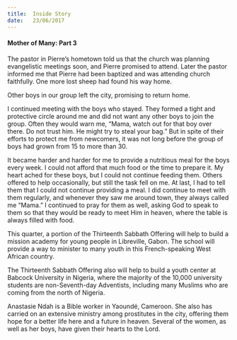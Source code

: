 ```yaml
---
title:  Inside Story
date:   23/06/2017
---
```


#### Mother of Many: Part 3

The pastor in Pierre’s hometown told us that the church was planning evangelistic meetings soon, and Pierre promised to attend. Later the pastor informed me that Pierre had been baptized and was attending church faithfully. One more lost sheep had found his way home.

Other boys in our group left the city, promising to return home. 

I continued meeting with the boys who stayed. They formed a tight and protective circle around me and did not want any other boys to join the group. Often they would warn me, “Mama, watch out for that boy over there. Do not trust him. He might try to steal your bag.” But in spite of their efforts to protect me from newcomers, it was not long before the group of boys had grown from 15 to more than 30. 

It became harder and harder for me to provide a nutritious meal for the boys every week. I could not afford that much food or the time to prepare it. My heart ached for these boys, but I could not continue feeding them. Others offered to help occasionally, but still the task fell on me. At last, I had to tell them that I could not continue providing a meal. I did continue to meet with them regularly, and whenever they saw me around town, they always called me “Mama.” I continued to pray for them as well, asking God to speak to them so that they would be ready to meet Him in heaven, where the table is always filled with food.

This quarter, a portion of the Thirteenth Sabbath Offering will help to build a mission academy for young people in Libreville, Gabon. The school will provide a way to minister to many youth in this French-speaking West African country. 

The Thirteenth Sabbath Offering also will help to build a youth center at Babcock University in Nigeria, where the majority of the 10,000 university students are non-Seventh-day Adventists, including many Muslims who are coming from the north of Nigeria. 
 
Anastasie Ndah is a Bible worker in Yaoundé, Cameroon. She also has carried on an extensive ministry among prostitutes in the city, offering them hope for a better life here and a future in heaven. Several of the women, as well as her boys, have given their hearts to the Lord. 
